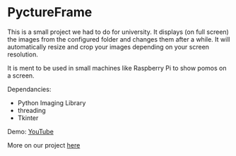 # PyctureFrame

This is a small project we had to do for university. It displays (on full screen) the images from the configured folder and changes them after a while.
It will automatically resize and crop your images depending on your screen resolution.

It is ment to be used in small machines like Raspberry Pi to show pomos on a screen.

Dependancies:
* Python Imaging Library
* threading
* Tkinter

Demo: [YouTube](https://www.youtube.com/watch?v=0u1m62KdOM0)

More on our project [here](https://blog.tsarev.co.uk/the-pyctureframe-project/)
